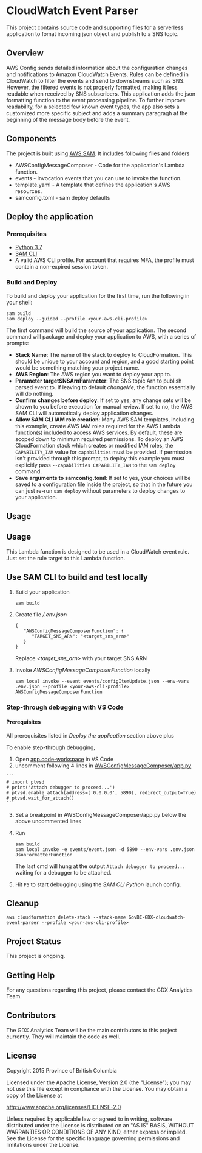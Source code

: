 # CloudWatch Event Parser

This project contains source code and supporting files for a serverless
application to fomat incoming json object and publish to a SNS topic.

## Overview

AWS Config sends detailed information about the configuration changes and
notifications to Amazon CloudWatch Events. Rules can be defined in CloudWatch
to filter the events and send to downstreams such as SNS. However, the
filtered events is not properly formatted, making it less readable when received
by SNS subscribers. This application adds the json formatting
function to the event processing pipeline. To further improve readability, for a selected few known event types, the app also sets a customized more specific subject and adds a summary paragragh at the beginning of the message body before the event.

## Components

The project is built using [AWS SAM](https://docs.aws.amazon.com/serverless-application-model/latest/developerguide/what-is-sam.html).
It includes following files and folders

- AWSConfigMessageComposer - Code for the application's Lambda function.
- events - Invocation events that you can use to invoke the function.
- template.yaml - A template that defines the application's AWS resources.
- samconfig.toml - sam deploy defaults

## Deploy the application

### Prerequisites

- [Python 3.7](https://www.python.org/downloads/)
- [SAM CLI](https://docs.aws.amazon.com/serverless-application-model/latest/developerguide/serverless-sam-cli-install.html)
- A valid AWS CLI profile. For account that requires MFA, the profile must contain a non-expired session token.

### Build and Deploy

To build and deploy your application for the first time, run the following in your shell:

```
sam build
sam deploy --guided --profile <your-aws-cli-profile>
```

The first command will build the source of your application. The second command will package and deploy your application to AWS, with a series of prompts:

- **Stack Name**: The name of the stack to deploy to CloudFormation. This should be unique to your account and region, and a good starting point would be something matching your project name.
- **AWS Region**: The AWS region you want to deploy your app to.
- **Parameter targetSNSArnParameter**: The SNS topic Arn to publish parsed event to. If leaving to default _changeMe_, the function essentially will do nothing.
- **Confirm changes before deploy**: If set to yes, any change sets will be shown to you before execution for manual review. If set to no, the AWS SAM CLI will automatically deploy application changes.
- **Allow SAM CLI IAM role creation**: Many AWS SAM templates, including this example, create AWS IAM roles required for the AWS Lambda function(s) included to access AWS services. By default, these are scoped down to minimum required permissions. To deploy an AWS CloudFormation stack which creates or modified IAM roles, the `CAPABILITY_IAM` value for `capabilities` must be provided. If permission isn't provided through this prompt, to deploy this example you must explicitly pass `--capabilities CAPABILITY_IAM` to the `sam deploy` command.
- **Save arguments to samconfig.toml**: If set to yes, your choices will be saved to a configuration file inside the project, so that in the future you can just re-run `sam deploy` without parameters to deploy changes to your application.

## Usage

## Usage
This Lambda function is designed to be used in a CloudWatch event rule. Just 
set the rule target to this Lambda function.

## Use SAM CLI to build and test locally

1. Build your application

   ```bash
   sam build
   ```

2. Create file */.env.json*

   ```
   {
      "AWSConfigMessageComposerFunction": {
         "TARGET_SNS_ARN": "<target_sns_arn>"
      }
   }
   ```
   Replace *\<target_sns_arn\>* with your target SNS ARN

3. Invoke *AWSConfigMessageComposerFunction* locally

   ```
   sam local invoke --event events/configItemUpdate.json --env-vars .env.json --profile <your-aws-cli-profile> AWSConfigMessageComposerFunction
   ```

### Step-through debugging with VS Code

#### Prerequisites

All prerequisites listed in _Deploy the application_ section above plus

To enable step-through debugging, 
 1. Open [app.code-workspace](./app.code-workspace) in VS Code
 2.  uncomment following 4 lines in [AWSConfigMessageComposer/app.py](./AWSConfigMessageComposer/app.py#L7)

    ```
    # import ptvsd
    # print('Attach debugger to proceed...')
    # ptvsd.enable_attach(address=('0.0.0.0', 5890), redirect_output=True)
    # ptvsd.wait_for_attach()
    ```

3.  Set a breakpoint in AWSConfigMessageComposer/app.py below the above uncommented lines
4.  Run

    ```
    sam build
    sam local invoke -e events/event.json -d 5890 --env-vars .env.json JsonFormatterFunction
    ```
    The last cmd will hung at the output `Attach debugger to proceed...` waiting for a debugger to be attached.
 5. Hit `F5` to start debugging using the *SAM CLI Python* launch config.

## Cleanup

```
aws cloudformation delete-stack --stack-name GovBC-GDX-cloudwatch-event-parser --profile <your-aws-cli-profile>
```

## Project Status

This project is ongoing.

## Getting Help

For any questions regarding this project, please contact the GDX Analytics Team.

## Contributors

The GDX Analytics Team will be the main contributors to this project currently. They will maintain the code as well.

## License

Copyright 2015 Province of British Columbia

Licensed under the Apache License, Version 2.0 (the "License");
you may not use this file except in compliance with the License.
You may obtain a copy of the License at

http://www.apache.org/licenses/LICENSE-2.0

Unless required by applicable law or agreed to in writing, software
distributed under the License is distributed on an "AS IS" BASIS,
WITHOUT WARRANTIES OR CONDITIONS OF ANY KIND, either express or implied.
See the License for the specific language governing permissions and limitations under the License.
